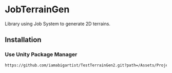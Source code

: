 # JobTerrainGen

Library using Job System to generate 2D terrains.

## Installation

### Use Unity Package Manager

```markdown
https://github.com/iamabigartist/TestTerrainGen2.git?path=/Assets/Project/JobTerrainGen#master
```
